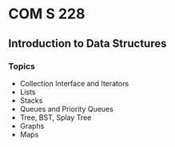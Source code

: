 # COM S 228
## Introduction to Data Structures
### Topics
- Collection Interface and Iterators
- Lists
- Stacks
- Queues and Priority Queues
- Tree, BST, Splay Tree
- Graphs
- Maps
